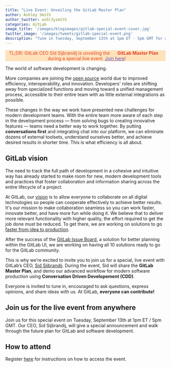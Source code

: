 ```yaml
---
title: "Live Event: Unveiling the GitLab Master Plan"
author: Ashley Smith 
author_twitter: ashl3ysm1th
categories: GitLab
image_title: '/images/blogimages/gitlab-special-event-cover.jpg'
twitter_image: '/images/tweets/gitlab-special-event.png'
description: "Tune in Tuesday, September 13th at 1pm ET - 5pm GMT for a special live event with GitLab CEO Sid Sijbrandij"
---
```


<p class="alert alert-orange" style="background-color: rgba(252,163,38,.3); border-color: rgba(252,163,38,.3); color: rgb(226,67,41) !important; text-align: center;">TL;DR: GitLab CEO Sid Sijbrandij is unveiling the &nbsp;&nbsp;<i class="fa fa-gitlab" style="color:rgb(107,79,187); font-size:.85em" aria-hidden="true"></i> &nbsp;&nbsp;<strong>GitLab Master Plan</strong> &nbsp;&nbsp;<i class="fa fa-gitlab" style="color:rgb(107,79,187); font-size:.85em" aria-hidden="true"></i>
&nbsp;&nbsp;during a special live event. <a style="color: rgb(107,79,187);" href="https://Page.gitlab.com/20160913_UnveilingMasterPlan_landingpage.html">Join here</a>!</p>

The world of software development is changing.

More companies are joining the [open source][trends-version-control] world
due to improved efficiency, interoperability, and innovation.
Developers' roles are shifting away from specialized functions and moving toward
a unified management process, accessible to their entire team with as little external integrations as possible.  

These changes in the way we work have presented new challenges for modern development teams. 
With the entire team more aware of each step in the development process — from solving
bugs to creating innovative features — teams need a better way to work together.
By putting **conversations first** and integrating chat into our platform, we can 
eliminate dozens of external toolsets, understand ourselves better, and achieve 
desired results in shorter time. This is what efficiency is all about.

<!-- more -->

## GitLab vision

The need to track the full path of development in a cohesive and intuitive way has already
started to make room for new, modern development tools and practices that foster
collaboration and information sharing across the entire lifecycle of a project.

At GitLab, our [vision][gitlab-vision] is to allow everyone to collaborate on all
digital technologies so people can cooperate effectively to achieve better results.
It's our mission to make collaboration seamless so you can work faster,
innovate better, and have more fun while doing it. We believe that to deliver
more relevant functionality with higher quality, the effort required to
get the job done must be reduced.
To get there, we are working on solutions to go [faster from idea
to production][post-ci-cd]. 

After the success of the [GitLab Issue Board][issue-board-release], a
solution for better planning within the GitLab UI, we are working on
having all 10 solutions ready to go for the GitLab community.

This is why we’re excited to invite you to join us for a special, live event with
GitLab’s CEO, [Sid Sijbrandij]. During the event, Sid will share
the **GitLab Master Plan**, and demo our advanced workflow for modern software
production using **Conversation Driven Developement (CDD)**.

Everyone is invited to tune in, encouraged to ask questions, express
opinions, and share ideas with us. At GitLab, **everyone can contribute!**

## Join us for the live event from anywhere

Join us for this special event on Tuesday, September 13th at 1pm ET / 5pm GMT.
Our CEO, Sid Sijbrandij, will give a special announcement and walk through the
future plan for GitLab and software development. 

## How to attend

Register [here][event-page] for instructions on how to access the event.

<!-- identifiers -->

[gitlab-vision]: https://about.gitlab.com/direction/#vision
[issue-board-release]: https://about.gitlab.com/2016/08/22/announcing-the-gitlab-issue-board/
[post-ci-cd]: https://about.gitlab.com/2016/08/05/continuous-integration-delivery-and-deployment-with-gitlab/
[Sid Sijbrandij]: https://twitter.com/sytses
[trends-version-control]: https://about.gitlab.com/2016/08/29/trends-in-version-control-land-open-source/
[event-page]: https://Page.gitlab.com/20160913_UnveilingMasterPlan_landingpage.html

<!-- custom styles -->

<style>
.alert-orange {
  background-color: rgba(252,163,38,.3);
  border-color: rgba(252,163,38,.3);
  color: rgb(226,67,41) !important;
  text-align: center;
}
.alert-orange a {
  color: rgb(107,79,187) !important;
}
.alert-orange a:hover {
  color: #1689e0 !important;
}
</style>
